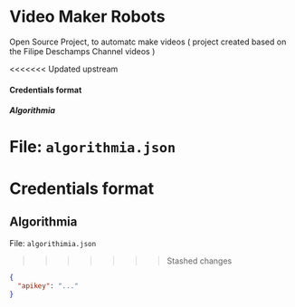 # Video Maker Robots
Open Source Project, to automatc make videos ( project created based on the Filipe Deschamps Channel videos )

<<<<<<< Updated upstream
#### Credentials format
##### Algorithmia
File: `algorithmia.json`
=======

# Credentials format
## Algorithmia
File: `algorithimia.json`
>>>>>>> Stashed changes
```json
{
  "apikey": "..."
}
```
